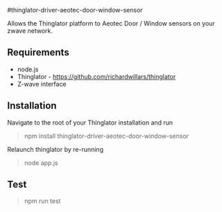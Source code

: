 #thinglator-driver-aeotec-door-window-sensor

Allows the Thinglator platform to Aeotec Door / Window sensors on your zwave network.


## Requirements
- node.js
- Thinglator - https://github.com/richardwillars/thinglator
- Z-wave interface

## Installation
Navigate to the root of your Thinglator installation and run
> npm install thinglator-driver-aeotec-door-window-sensor

Relaunch thinglator by re-running
> node app.js


## Test
> npm run test
